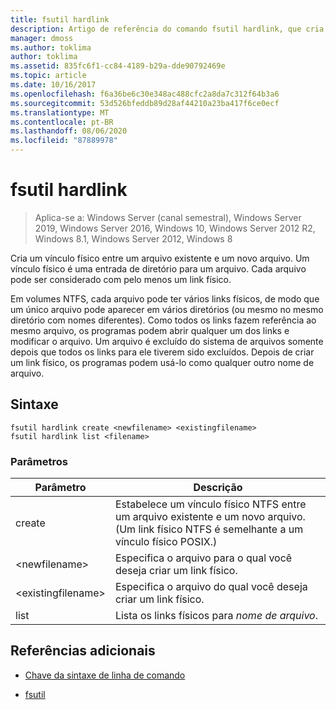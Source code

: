 ```yaml
---
title: fsutil hardlink
description: Artigo de referência do comando fsutil hardlink, que cria um vínculo físico entre um arquivo existente e um novo arquivo.
manager: dmoss
ms.author: toklima
author: toklima
ms.assetid: 835fc6f1-cc84-4189-b29a-dde90792469e
ms.topic: article
ms.date: 10/16/2017
ms.openlocfilehash: f6a36be6c30e348ac488cfc2a8da7c312f64b3a6
ms.sourcegitcommit: 53d526bfeddb89d28af44210a23ba417f6ce0ecf
ms.translationtype: MT
ms.contentlocale: pt-BR
ms.lasthandoff: 08/06/2020
ms.locfileid: "87889978"
---
```

# <a name="fsutil-hardlink"></a>fsutil hardlink

> Aplica-se a: Windows Server (canal semestral), Windows Server 2019, Windows Server 2016, Windows 10, Windows Server 2012 R2, Windows 8.1, Windows Server 2012, Windows 8

Cria um vínculo físico entre um arquivo existente e um novo arquivo. Um vínculo físico é uma entrada de diretório para um arquivo. Cada arquivo pode ser considerado com pelo menos um link físico.

Em volumes NTFS, cada arquivo pode ter vários links físicos, de modo que um único arquivo pode aparecer em vários diretórios (ou mesmo no mesmo diretório com nomes diferentes). Como todos os links fazem referência ao mesmo arquivo, os programas podem abrir qualquer um dos links e modificar o arquivo. Um arquivo é excluído do sistema de arquivos somente depois que todos os links para ele tiverem sido excluídos. Depois de criar um link físico, os programas podem usá-lo como qualquer outro nome de arquivo.

## <a name="syntax"></a>Sintaxe

```
fsutil hardlink create <newfilename> <existingfilename>
fsutil hardlink list <filename>
```

### <a name="parameters"></a>Parâmetros

| Parâmetro | Descrição |
| --------- | ----------- |
| create | Estabelece um vínculo físico NTFS entre um arquivo existente e um novo arquivo. (Um link físico NTFS é semelhante a um vínculo físico POSIX.) |
| \<newfilename> | Especifica o arquivo para o qual você deseja criar um link físico. |
| \<existingfilename> | Especifica o arquivo do qual você deseja criar um link físico. |
| list | Lista os links físicos para *nome de arquivo*. |

## <a name="additional-references"></a>Referências adicionais

- [Chave da sintaxe de linha de comando](command-line-syntax-key.md)

- [fsutil](fsutil.md)
